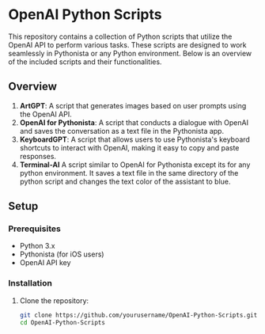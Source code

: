 # OpenAI Python Scripts

This repository contains a collection of Python scripts that utilize the OpenAI API to perform various tasks. These scripts are designed to work seamlessly in Pythonista or any Python environment. Below is an overview of the included scripts and their functionalities.

## Overview

1. **ArtGPT**: A script that generates images based on user prompts using the OpenAI API.
2. **OpenAI for Pythonista**: A script that conducts a dialogue with OpenAI and saves the conversation as a text file in the Pythonista app.
3. **KeyboardGPT**: A script that allows users to use Pythonista's keyboard shortcuts to interact with OpenAI, making it easy to copy and paste responses.
4. **Terminal-AI** A script similar to OpenAI for Pythonista except its for any python environment. It saves a text file in the same directory of the python script and changes the text color of the assistant to blue.

## Setup

### Prerequisites

- Python 3.x
- Pythonista (for iOS users)
- OpenAI API key

### Installation

1. Clone the repository:
   ```sh
   git clone https://github.com/yourusername/OpenAI-Python-Scripts.git
   cd OpenAI-Python-Scripts

